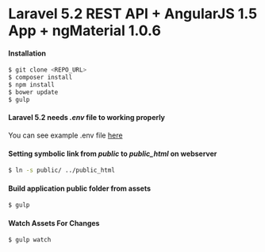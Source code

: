 # Laravel 5.2 REST API + AngularJS 1.5 App + ngMaterial 1.0.6

#### Installation
```sh
$ git clone <REPO_URL>
$ composer install
$ npm install
$ bower update
$ gulp
```
#### Laravel 5.2 needs _.env_ file to working properly
You can see example .env file [here](https://github.com/laravel/laravel/blob/master/.env.example)


#### Setting symbolic link from _public_ to _public_html_ on webserver
```sh
$ ln -s public/ ../public_html
```
#### Build application public folder from assets
```sh
$ gulp
```

#### Watch Assets For Changes
```sh
$ gulp watch
```
